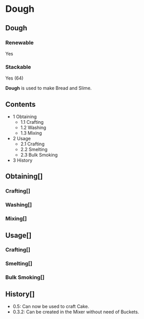# Dough

## Dough

### Renewable

Yes

### Stackable

Yes (64)

**Dough** is used to make Bread and Slime.

## Contents

- 1 Obtaining
    - 1.1 Crafting
    - 1.2 Washing
    - 1.3 Mixing
- 2 Usage
    - 2.1 Crafting
    - 2.2 Smelting
    - 2.3 Bulk Smoking
- 3 History

## Obtaining[]

### Crafting[]

### Washing[]

### Mixing[]

## Usage[]

### Crafting[]

### Smelting[]

### Bulk Smoking[]

## History[]

- 0.5: Can now be used to craft Cake.
- 0.3.2: Can be created in the Mixer without need of Buckets.